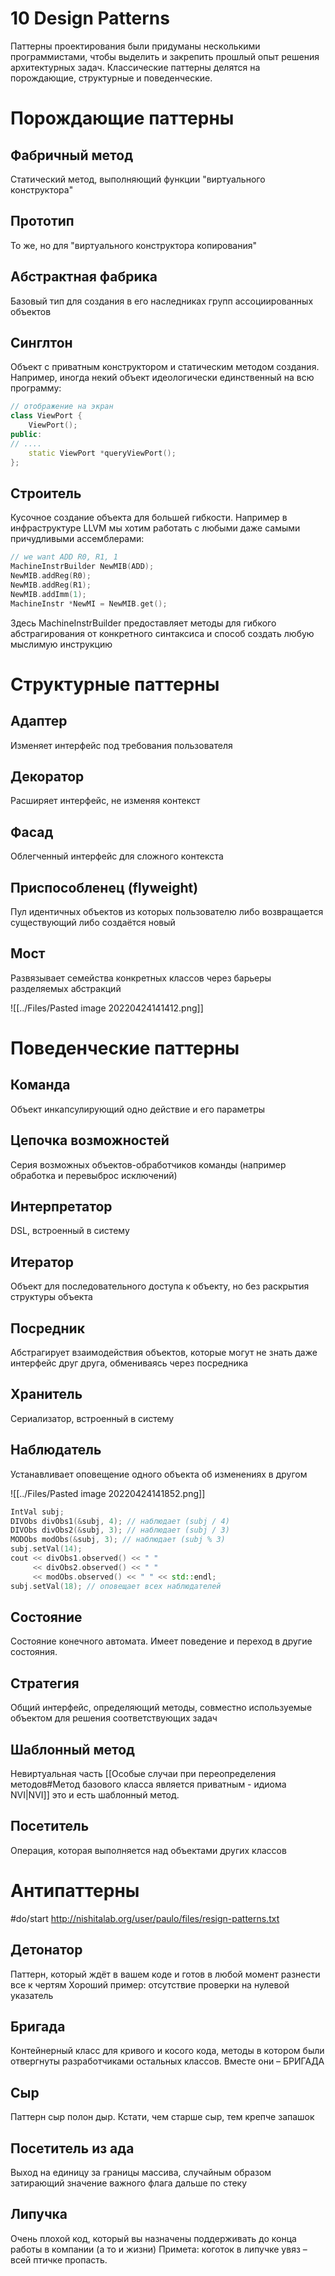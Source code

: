 # 10 Design Patterns
Паттерны проектирования были придуманы несколькими программистами, чтобы выделить и закрепить прошлый опыт решения архитектурных задач. Классические паттерны делятся на порождающие, структурные и поведенческие.

# Порождающие паттерны
## Фабричный метод 
Cтатический метод, выполняющий функции "виртуального конструктора" 

## Прототип 
То же, но для "виртуального конструктора копирования" 

## Абстрактная фабрика 
Базовый тип для создания в его наследниках групп ассоциированных объектов 

## Синглтон 
Объект с приватным конструктором и статическим методом создания. Например, иногда некий объект идеологически единственный на всю программу:

```cpp
// отображение на экран  
class ViewPort {  
    ViewPort();  
public:  
// ....  
    static ViewPort *queryViewPort();  
};
```

## Строитель 
Кусочное создание объекта для большей гибкости. Например в инфраструктуре LLVM мы хотим работать с любыми даже самыми причудливыми ассемблерами:

```cpp
// we want ADD R0, R1, 1  
MachineInstrBuilder NewMIB(ADD);  
NewMIB.addReg(R0);  
NewMIB.addReg(R1);  
NewMIB.addImm(1);  
MachineInstr *NewMI = NewMIB.get();
```
Здесь MachineInstrBuilder предоставляет методы для гибкого абстрагирования от конкретного синтаксиса и способ создать любую мыслимую инструкцию

# Структурные паттерны
## Адаптер 
Изменяет интерфейс под требования пользователя 

## Декоратор 
Расширяет интерфейс, не изменяя контекст 

## Фасад 
Облегченный интерфейс для сложного контекста 

## Приспособленец (flyweight)
Пул идентичных объектов из которых пользователю либо возвращается существующий либо создаётся новый 

## Мост 
Развязывает семейства конкретных классов через барьеры разделяемых абстракций

![[../Files/Pasted image 20220424141412.png]]

# Поведенческие паттерны
## Команда 
Объект инкапсулирующий одно действие и его параметры 

## Цепочка возможностей 
Серия возможных объектов-обработчиков команды (например обработка и перевыброс исключений) 

## Интерпретатор 
DSL, встроенный в систему 

## Итератор 
Объект для последовательного доступа к объекту, но без раскрытия структуры объекта 

## Посредник 
Абстрагирует взаимодействия объектов, которые могут не знать даже интерфейс друг друга, обмениваясь через посредника 

## Хранитель 
Сериализатор, встроенный в систему

## Наблюдатель
Устанавливает оповещение одного объекта об изменениях в другом 

![[../Files/Pasted image 20220424141852.png]]

```cpp
IntVal subj;  
DIVObs divObs1(&subj, 4); // наблюдает (subj / 4)  
DIVObs divObs2(&subj, 3); // наблюдает (subj / 3)  
MODObs modObs(&subj, 3); // наблюдает (subj % 3)  
subj.setVal(14);  
cout << divObs1.observed() << " "  
	 << divObs2.observed() << " "  
	 << modObs.observed() << " " << std::endl;  
subj.setVal(18); // оповещает всех наблюдателей
```
## Состояние 
Состояние конечного автомата. Имеет поведение и переход в другие состояния. 

## Стратегия 
Общий интерфейс, определяющий методы, совместно используемые объектом для решения соответствующих задач 

## Шаблонный метод 
Невиртуальная часть [[Особые случаи при переопределения методов#Метод базового класса является приватным - идиома NVI|NVI]] это и есть шаблонный метод. 

## Посетитель 
Операция, которая выполняется над объектами других классов

# Антипаттерны 
#do/start http://nishitalab.org/user/paulo/files/resign-patterns.txt

## Детонатор 
Паттерн, который ждёт в вашем коде и готов в любой момент разнести все к чертям 
Хороший пример: отсутствие проверки на нулевой указатель 

## Бригада 
Контейнерный класс для кривого и косого кода, методы в котором были отвергнуты разработчиками остальных классов. Вместе они – БРИГАДА 

## Сыр 
Паттерн сыр полон дыр. Кстати, чем старше сыр, тем крепче запашок 

## Посетитель из ада 
Выход на единицу за границы массива, случайным образом затирающий значение важного флага дальше по стеку 

## Липучка 
Очень плохой код, который вы назначены поддерживать до конца работы в компании (а то и жизни) Примета: коготок в липучке увяз – всей птичке пропасть.